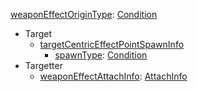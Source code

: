 
[weaponEffectOriginType](RebellionweaponEffectOriginType.md): [Condition](Condition.md)
  * Target
    * [targetCentricEffectPointSpawnInfo](RebelliontargetCentricEffectPointSpawnInfo.md)
      * [spawnType](RebellionspawnType.md): [Condition](Condition.md)
  * Targetter
    * [weaponEffectAttachInfo](RebellionAttachInfo.md): [AttachInfo](AttachInfo.md)